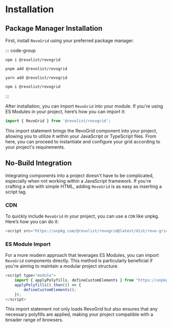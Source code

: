 # Installation



## Package Manager Installation

First, install `RevoGrid` using your preferred package manager.

::: code-group

```npm
npm i @revolist/revogrid

```

```pnpm
pnpm add @revolist/revogrid
```

```yarn
yarn add @revolist/revogrid
```

```bun
npm i @revolist/revogrid
```

:::

After installation, you can import `RevoGrid` into your module. If you're using ES Modules in your project, here’s how you can import it:
```js
import { RevoGrid } from '@revolist/revogrid';
```
This import statement brings the RevoGrid component into your project, allowing you to utilize it within your JavaScript or TypeScript files. From here, you can proceed to instantiate and configure your grid according to your project's requirements.


## No-Build Integration

Integrating components into a project doesn't have to be complicated, especially when not working within a JavaScript framework. If you're crafting a site with simple HTML, adding `RevoGrid` is as easy as inserting a script tag.


### CDN

To quickly include `RevoGrid` in your project, you can use a `CDN` like unpkg. Here’s how you can do it:

```js
<script src="https://unpkg.com/@revolist/revogrid@latest/dist/revo-grid/revo-grid.js"></script>
```


### ES Module Import


For a more modern approach that leverages ES Modules, you can import `RevoGrid` components directly. This method is particularly beneficial if you're aiming to maintain a modular project structure.

```js
<script type="module">
    import { applyPolyfills, defineCustomElements } from "https://unpkg.com/@revolist/revogrid@latest/loader";
    applyPolyfills().then(() => {
        defineCustomElements();
    });
</script>
```

This import statement not only loads RevoGrid but also ensures that any necessary polyfills are applied, making your project compatible with a broader range of browsers.
